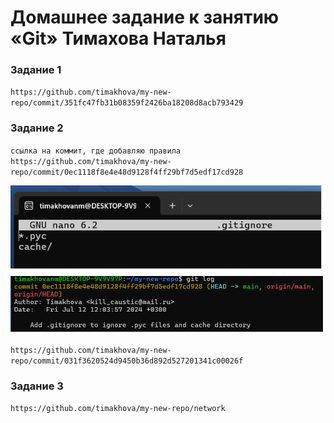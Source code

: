 # Домашнее задание к занятию «Git» Тимахова Наталья

### Задание 1

`https://github.com/timakhova/my-new-repo/commit/351fc47fb31b08359f2426ba18208d8acb793429`

### Задание 2

`ссылка на коммит, где добавляю правила  https://github.com/timakhova/my-new-repo/commit/0ec1118f8e4e48d9128f4ff29bf7d5edf17cd928`

![alt text](https://github.com/timakhova/8-03-hw/blob/main/img/gitignor%20filled.png)
![alt text](https://github.com/timakhova/8-03-hw/blob/main/img/gitignor%20commit.png)

`https://github.com/timakhova/my-new-repo/commit/031f3620524d9450b36d892d527201341c00026f`

### Задание 3

`https://github.com/timakhova/my-new-repo/network`
